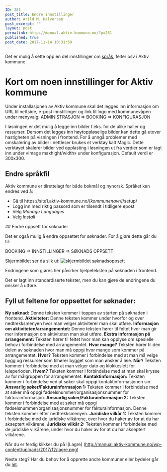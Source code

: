 ```yaml
---
ID: 281
post_title: Endre innstillinger
author: Arild M. Halvorsen
post_excerpt: ""
layout: post
permalink: http://manual.aktiv-kommune.no/?p=281
published: true
post_date: 2017-11-14 10:31:59
---
```

Det er mulig å sette opp en del innstillinger om [språk](https://manual.aktiv-kommune.no/?p=340), felter osv i Aktiv kommune.

# Kort om noen innstillinger for Aktiv kommune

Under installasjonen av Aktiv kommune skal det legges inn informasjon om URL til nettside, e-post innstillinger og link til logo med kommunevåpen under menyvalg: ADMINISTRASJON =&gt; BOOKING =&gt; KONFIGURASJON

I løsningen er det mulig å legge inn bilder f.eks. for de ulike haller og ressurser. Dersom det legges inn høytoppløselige bilder kan dette gå utover hastigheten på visningen i frontend. For å unngå
problemer med omskalering av bilder i nettleser brukes et verktøy kalt Magic. Dette verktøyet skalerer bilder ved opplasting i løsningen ut fra verdier som er lagt inn under «Image maxhight/width» under konfigurasjon. Default verdi er 300x300.

## Endre språkfil

Aktiv kommune er tilrettelagt for både bokmål og nynorsk. Språket kan endres ved å:
<div class="entry-content">
<div class="pf-content">
<ul>
 	<li>Gå til https://site1.aktiv-kommune.no/<em>[kommunenavn]</em>/setup/</li>
 	<li>Logg inn med riktig passord som er tilsendt i tidligere epost</li>
 	<li>Velg <em>Manage Languages</em></li>
 	<li>Velg <em>Install</em></li>
</ul>
</div>
</div>
## Endre oppsett for søknader

Det er også mulig å endre oppsettet for søknader. For å gjøre dette går du til:

BOOKING =&gt; INNSTILLINGER =&gt; SØKNADS OPPSETT

Skjermbildet ser da slik ut:
![skjermbildet søknadsoppsett](http://manual.aktiv-kommune.no/wp-content/uploads/2018/02/soknadsoppsett.png)

Endringene som gjøres her påvirker hjelpeteksten på søknaden i frontend.

Det er lagt inn standardiserte tekster, men du kan gjøre de endringene du ønsker å utføre.

## Fyll ut feltene for oppsettet for søknader:
**Ny søknad:** Denne teksten kommer i toppen av starten på søknaden i frontend.
**Aktiviteter:** Denne teksten kommer under hvorfor og over nedtrekksmenyen hvor man velger aktiviterer man skal utføre.
**Informasjon om aktiviteten/arrangementet:** Denne teksten hører til feltet hvor man gir mer informasjon om aktiviteten man skal utføre.
**Ekstra informasjon på arrangement:** Teksten hører til feltet hvor man kan opplyse om spesielle behov i forbindelse med arrangementet.
**Hvor mange?** Teksten hører til den delen av søknaden hvor man må oppgi hvor mange som kommer på arrangementet.
**Hvor?** Teksten kommer i forbindelse med at man må velge bygg og ressurser som tilhører bygget som man ønsker å leie.
**Når?** Teksten kommer i forbindelse med at man velger dato og klokkeslett for leieperioden.
**Hvem?** Teksten kommer i forbindelse med at man skal krysse av for målgruppen for arrangementet.
**Kontaktinformasjon:** Teksten kommer i forbindelse ved at søker skal oppgi kontaktinformasjonen sin.
**Ansvarlig søker/Fakturainformasjon 1:** Teksten kommer i forbindelse med at søker må oppgi fødselsnummer/organisasjonsnummer for fakturainformasjon.
**Ansvarlig søker/Fakturainformasjon 2:** Teksten kommer i forbindelse med at søker må oppgi fødselsnummer/organisasjonsnummer for fakturainformasjon. Denne teksten kommer etter nedtrekksmenyen.
**Juridiske vilkår 1:** Teksten kommer i forbindelse med de juridiske vilkårene, over hvor du haker av for at du har akseptert vilkårene.
**Juridiske vilkår 2:** Teksten kommer i forbindelse med de juridiske vilkårene, under hvor du haker av for at du har akseptert vilkårene.

Når du er ferdig klikker du på
![Lagre] (http://manual.aktiv-kommune.no/wp-content/uploads/2017/12/lagre.png)

Neste steg? Har du behov for å opprette andre kommuner eller bydeler går du [hit](https://manual.aktiv-kommune.no/?p=291).